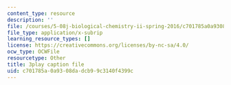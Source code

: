 ```yaml
---
content_type: resource
description: ''
file: /courses/5-08j-biological-chemistry-ii-spring-2016/c701785a0a9308dadcb99c3140f4399c_IcyblGdCVr4.srt
file_type: application/x-subrip
learning_resource_types: []
license: https://creativecommons.org/licenses/by-nc-sa/4.0/
ocw_type: OCWFile
resourcetype: Other
title: 3play caption file
uid: c701785a-0a93-08da-dcb9-9c3140f4399c
---
```

